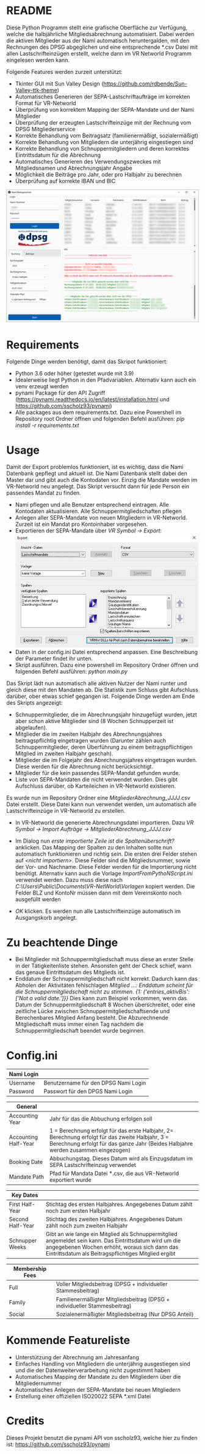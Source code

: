 # README
Diese Python Programm stellt eine grafische Oberfläche zur Verfügung, welche die halbjährliche Mitgliedsabrechnung automatisiert.
Dabei werden die aktiven Mitglieder aus der Nami automatisch 
heruntergalden, mit den Rechnungen des DPSG abgeglichen und 
eine entsprechende *.csv Datei mit allen Lastschrifteinzügen 
erstellt, welche dann im VR Networld Programm eingelesen werden kann.

Folgende Features werden zurzeit unterstützt:
- Tkinter GUI mit Sun Valley Design (https://github.com/rdbende/Sun-Valley-ttk-theme)
- Automatisches Generieren der SEPA-Lastschriftaufträge im korrekten Format für VR-Networld
- Überprüfung von korrektem Mapping der SEPA-Mandate und der Nami Mitglieder
- Überprüfung der erzeugten Lastschrifteinzüge mit der Rechnung vom DPSG Mitgliederservice
- Korrekte Behandlung vom Beitragsatz (familienermäßigt, sozialermäßigt)
- Korrekte Behandlung von Mitgliedern die unterjährig eingestiegen sind
- Korrekte Behandlung von Schnuppermitgliedern und deren korrektes Eintrittsdatum für die Abrechnung
- Automatisches Generieren des Verwendungszweckes mit Mitgliedsnamen und Abrechnungsjahr Angabe
- Möglichkeit die Beiträge pro Jahr, oder pro Halbjahr zu berechnen
- Überprüfung auf korrekte IBAN und BIC

![Screenshot](./img/gui.png)

# Requirements
Folgende Dinge werden benötigt, damit das Skripot funktioniert:
- Python 3.6 oder höher (getestet wurde mit 3.9)
- Idealerweise liegt Python in den Pfadvariablen. Alternativ kann auch ein venv erzeugt werden
- pynami Package für den API Zugriff (https://pynami.readthedocs.io/en/latest/installation.html und https://github.com/sscholz93/pynami)
- Alle packages aus dem requirements.txt. Dazu eine Powershell im Repository root Ordner öffnen und folgenden Befehl ausführen: 
*pip install -r requirements.txt* 

# Usage
Damit der Export problemlos funktioniert, ist es wichtig, dass die Nami Datenbank gepflegt und aktuell ist. Die Nami Datenbank stellt dabei den Master dar und gibt auch die Kontodaten vor. Einzig die Mandate werden im VR-Networld neu angelegt. Das Skript versucht dann für jede Person ein passendes Mandat zu finden.

- Nami pflegen und alle Benutzer entsprechend eintragen. Alle Kontodaten aktualisieren. Alle Schnuppermitgliedschaften pflegen
- Anlegen aller SEPA-Mandate von neuen Mitgliedern in VR-Networld. Zurzeit ist ein Mandat pro Kontoinhaber vorgesehen.
- Exportieren der SEPA-Mandate über *VR Symbol -> Export*: ![Export Mandate](./img/export_mandate.png)
- Daten in der config.ini Datei entsprechend anpassen. Eine Beschreibung der Parameter findet ihr unten.
- Skript ausführen. Dazu eine powershell im Repository Ordner öffnen und folgenden Befehl ausführen: *python main.py*

Das Skript lädt nun automatisch alle aktiven Nutzer der Nami runter und gleich diese mit den Mandaten ab. Die Statistik zum Schluss gibt Aufschluss darüber, ober etwas schief gegangen ist.
Folgende Dinge werden am Ende des Skripts angezeigt:
- Schnuppermitglieder, die im Abrechnungsjahr hinzugefügt wurden, jetzt aber schon aktive Mitglieder sind (8 Wochen Schnupperzeit ist abgelaufen).
- Mitglieder die im zweiten Halbjahr des Abrechnungsjahres beitragspflichtig eingetragen wurden (Darunter zählen auch Schnuppermitglieder, deren Überführung zu einem beitragspflichtigen Mitglied im zweiten Halbjahr geschah).
- Mitglieder die im Folgejahr des Abrechnungsjahres eingetragen wurden. Diese werden für die Abrechnung nicht berücksichtigt.
- Mitglieder für die kein passendes SEPA-Mandat gefunden wurde.
- Liste von SEPA-Mandaten die nicht verwendet wurden. Dies gibt Aufschluss darüber, ob Karteileichen in VR-Networld existieren.

Es wurde nun im Repository Ordner eine *MitgliederAbrechnung_JJJJ.csv* Datei erstellt. Diese Datei kann nun verwendet werden, um automatisch alle Lastschrifteinzüge in VR-Networld zu erstellen.
- In VR-Networld die generierte Abrechnungsdatei importieren. Dazu *VR Symbol -> Import Aufträge -> MitgliederAbrechnung_JJJJ.csv*
- Im Dialog nun *erste importierte Zeile ist die Spaltenüberschrift?* anklicken. Das Mapping der Spalten zu den Inhalten sollte nun automatisch funktionieren und richtig sein. Die ersten drei Felder stehen auf *\<nicht importiern\>*. Diese Felder sind die Mitgliedsnummer, sowie der Vor- und Nachname. Diese Felder werden für die Importierung nicht benötigt. Alternativ kann auch die Vorlage *ImportFromPythoNScript.ini* verwendet werden. Dazu muss diese nach *C:\Users\Public\Documents\VR-NetWorld\Vorlagen* kopiert werden. Die Felder BLZ und KontoNr müssen dann mit dem Vereinskonto noch ausgefüllt werden

- *OK* klicken. Es werden nun alle Lastschrifteinzüge automatisch im Ausgangskorb angelegt.

# Zu beachtende Dinge
- Bei Mitglieder mit Schnuppermitgliedschaft muss diese an erster Stelle in der Tätigkeitenliste stehen. Ansonsten geht der Check schief, wann das genaue Eintrittsdatum des Mitglieds ist.
- Enddatum der Schnuppermitgliedschaft nicht korrekt. Dadurch kann das Abholen der Aktivitäten fehlschlagen
*Mitglied ...: Enddatum scheint für die Schnuppermitgliedschaft nicht zu stimmen. {1: {'entries_aktivBis': ['Not a valid date.']}}*
Dies kann zum Beispiel vorkommen, wenn das Datum der Schnuppermitgliedschaft 8 Wochen überschreitet, oder eine zeitliche Lücke zwischen Schnuppermitgliedschaftsende und Berechenbares Mitglied Anfang besteht.
Die Abzurechnende Mitgliedschaft muss immer einen Tag nachdem die Schnuppermitgliedschaft beendet wurde beginnen.

# Config.ini
| Nami Login | |
| --- | --- |
| Username | Benutzername für den DPSG Nami Login |
| Password | Passwort für den DPGS Nami Login |

|General| |
|---| ---|
|Accounting Year|  Jahr für das die Abbuchung erfolgen soll|
|Accounting Half-Year |1 = Berechnung erfolgt für das erste Halbjahr, 2= Berechnung erfolgt für das zweite Halbjahr, 3 = Berechnung erfolgt für das ganze Jahr (Beides Halbjahre werden zusammen eingezogen)|
| Booking Date | Abbuchungstag. Dieses Datum wird als Einzugsdatum im SEPA Lastschrifteinzug verwendet|
|Mandate Path| Pfad für Mandata Datei \*.csv, die aus VR-Networld exportiert wurde|

|Key Dates| |
|---|---|
|First Half-Year|Stichtag des ersten Halbjahres. Angegebenes Datum zählt noch zum ersten Halbjahr|
|Second Half-Year|Stichtag des zweiten Halbjahres. Angegebenes Datum zählt noch zum zweiten Halbjahr|
|Schnupper Weeks|Gibt an wie lange ein Mitglied als Schnuppermitglied angemeldet sein kann. Das Eintrittsdatum wird um die angegebenen Wochen erhöht, woraus sich dann das Eintrittsdatum als Beitragspflichtiges Mitglied ergibt|

|Membership Fees||
|---|---|
|Full|Voller Mitgliedsbeitrag (DPSG + individueller Stammesbeitrag)|
|Family|Familienermäßigter Mitgliedsbeitrag (DPSG + individueller Stammesbeitrag)|
|Social|Sozialenermäßigter Mitgliedsbeitrag (Nur DPSG Anteil)|

# Kommende Featureliste
- Unterstützung der Abrechnung am Jahresanfang
- Einfaches Handling von Mitgliedern die unterjährig ausgestiegen sind und die der Datenweiterverarbeitung nicht zugestimmt haben
- Automatisches Mapping der Mandate zu den Mitgliedern über die Mitgliedernummer
- Automatisches Anlegen der SEPA-Mandate bei neuen Mitgliedern
- Erstellung einer offiziellen ISO20022 SEPA \*.xml Datei

# Credits
Dieses Projekt benutzt die pynami API von sscholz93, welche hier zu finden ist: https://github.com/sscholz93/pynami
